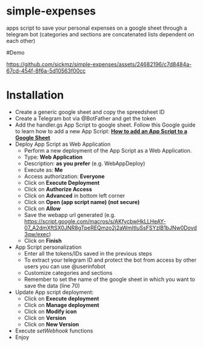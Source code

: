 # simple-expenses
apps script to save your personal expenses on a google sheet through a telegram bot (categories and sections are concatenated lists dependent on each other)

#Demo


https://github.com/sickmz/simple-expenses/assets/24682196/c7d8484a-67cd-454f-8f6a-5d10563f00cc



#  Installation
* Create a generic google sheet and copy the spreedsheet ID
* Create a Telegram bot via @BotFather and get the token
* Add the handler.gs App Script to google sheet. Follow this Google guide to learn how to add a new App Script: **[How to add an App Script to a Google Sheet](https://developers.google.com/apps-script/guides/sheets/functions)**
* Deploy App Script as Web Application
    - Perform a new deployment of the App Script as a Web Application.
    - Type: **Web Application**
    - Description: **as you prefer** (e.g. WebAppDeploy)
    - Execute as: **Me**
    - Access authorization: **Everyone**
    - Click on **Execute Deployment**
    - Click on **Authorize Access**
    - Click on **Advanced** in bottom left corner
    - Click on **Open (app script name) (not secure)**
    - Click on **Allow**
    - Save the webapp url generated (e.g. https://script.google.com/macros/s/AKfycbwHkLLHeAY-07_A2dmXftSX0JNR8gTpeREQmzo2j2aWmItIuSsFSYzlB1bJNw0Dovd3qw/exec)
    - Click on **Finish**
* App Script personalization
  - Enter all the tokens/IDs saved in the previous steps
  - To extract your telegram ID and protect the bot from access by other users you can use @userinfobot
  - Customize categories and sections
  - Remember to set the name of the google sheet in which you want to save the data (line 70)
* Update App script deployment:
  - Click on **Execute deployment**
  - Click on **Manage deployment**
  - Click on **Modify icon**
  - Click on **Version**
  - Click on **New Version**
* Execute  *setWebhook* functions
* Enjoy

